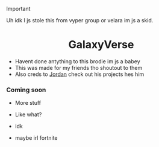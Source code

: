 > [!IMPORTANT]
> Uh idk I js stole this from vyper group or velara im js a skid.

<h1 align="center"><strong>GalaxyVerse</strong></h1>

- Havent done antything to this brodie im js a babey
- This was made for my friends tho shoutout to them
- Also creds to <a href="https://github.com/JustJxrdanWasDefinetlyTaken">Jordan</a> check out his projects hes him

### Coming soon
- More stuff
- Like what?
- idk


- maybe irl fortnite
